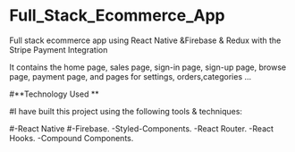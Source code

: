 # **Full_Stack_Ecommerce_App**

Full stack ecommerce app using React Native &amp;Firebase &amp; Redux with the Stripe Payment Integration

It contains the home page, sales page, sign-in page, sign-up page, browse page, payment page, and pages for settings, orders,categories ...


#**Technology Used **

#I have built this project using the following tools & techniques:

#-React Native
#-Firebase.
-Styled-Components.
-React Router.
-React Hooks.
-Compound Components.


